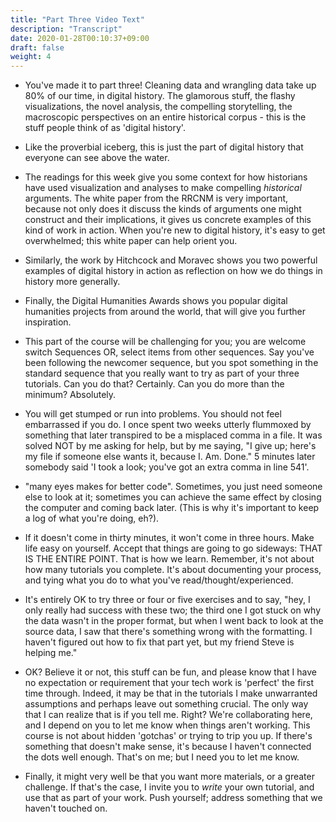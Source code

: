 ```yaml
---
title: "Part Three Video Text"
description: "Transcript"
date: 2020-01-28T00:10:37+09:00
draft: false
weight: 4
---
```


- You've made it to part three! Cleaning data and wrangling data take up 80% of our time, in digital history. The glamorous stuff, the flashy visualizations, the novel analysis, the compelling storytelling, the macroscopic perspectives on an entire historical corpus - this is the stuff people think of as 'digital history'.

- Like the proverbial iceberg, this is just the part of digital history that everyone can see above the water.

- The readings for this week give you some context for how historians have used visualization and analyses to make compelling _historical_ arguments. The white paper from the RRCNM is very important, because not only does it discuss the kinds of arguments one might construct and their implications, it gives us concrete examples of this kind of work in action. When you're new to digital history, it's easy to get overwhelmed; this white paper can help orient you.

- Similarly, the work by Hitchcock and Moravec shows you two powerful examples of digital history in action as reflection on how we do things in history more generally.

- Finally, the Digital Humanities Awards shows you popular digital humanities projects from around the world, that will give you further inspiration.

- This part of the course will be challenging for you; you are welcome switch Sequences OR, select items from other sequences. Say you've been following the newcomer sequence, but you spot something in the standard sequence that you really want to try as part of your three tutorials. Can you do that? Certainly. Can you do more than the minimum? Absolutely.

- You will get stumped or run into problems. You should not feel embarrassed if you do. I once spent two weeks utterly flummoxed by something that later transpired to be a misplaced comma in a file. It was solved NOT by me asking for help, but by me saying, "I give up; here's my file if someone else wants it, because I. Am. Done." 5 minutes later somebody said 'I took a look; you've got an extra comma in line 541'.

- "many eyes makes for better code". Sometimes, you just need someone else to look at it; sometimes you can achieve the same effect by closing the computer and coming back later. (This is why it's important to keep a log of what you're doing, eh?).

- If it doesn't come in thirty minutes, it won't come in three hours. Make life easy on yourself. Accept that things are going to go sideways: THAT IS THE ENTIRE POINT. That is how we learn. Remember, it's not about how many tutorials you complete. It's about documenting your process, and tying what you do to what you've read/thought/experienced.

- It's entirely OK to try three or four or five exercises and to say, "hey, I only really had success with these two; the third one I got stuck on why the data wasn't in the proper format, but when I went back to look at the source data, I saw that there's something wrong with the formatting. I haven't figured out how to fix that part yet, but my friend Steve is helping me."

- OK? Believe it or not, this stuff can be fun, and please know that I have no expectation or requirement that your tech work is 'perfect' the first time through. Indeed, it may be that in the tutorials I make unwarranted assumptions and perhaps leave out something crucial. The only way that I can realize that is if you tell me. Right? We're collaborating here, and I depend on you to let me know when things aren't working. This course is not about hidden 'gotchas' or trying to trip you up. If there's something that doesn't make sense, it's because I haven't connected the dots well enough. That's on me; but I need you to let me know.

- Finally, it might very well be that you want more materials, or a greater challenge. If that's the case, I invite you to _write_ your own tutorial, and use that as part of your work. Push yourself; address something that we haven't touched on.
